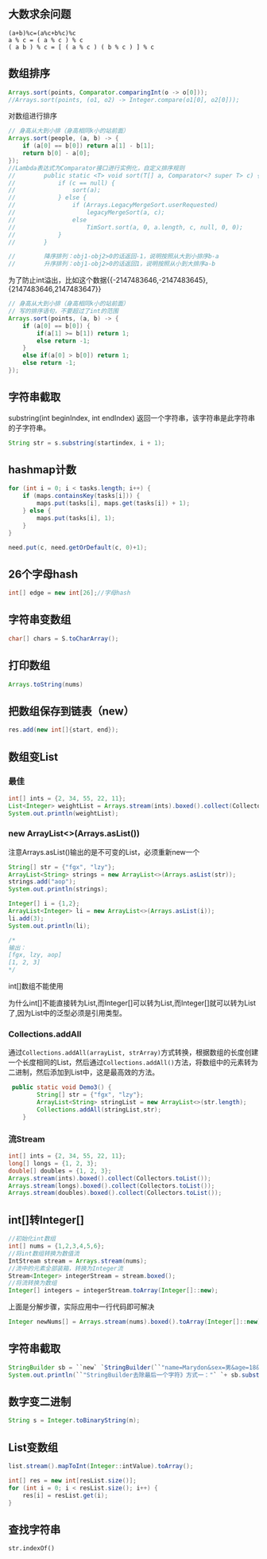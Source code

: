 ## 大数求余问题

```
(a+b)%c=(a%c+b%c)%c
a % c = ( a % c ) % c
( a b ) % c = [ ( a % c ) ( b % c ) ] % c
```



## 数组排序

```java
Arrays.sort(points, Comparator.comparingInt(o -> o[0]));
//Arrays.sort(points, (o1, o2) -> Integer.compare(o1[0], o2[0]));
```

对数组进行排序

```java
// 身高从大到小排（身高相同k小的站前面）
Arrays.sort(people, (a, b) -> {
    if (a[0] == b[0]) return a[1] - b[1];
    return b[0] - a[0];
});
//Lambda表达式为Comparator接口进行实例化，自定义排序规则
//        public static <T> void sort(T[] a, Comparator<? super T> c) {
//            if (c == null) {
//                sort(a);
//            } else {
//                if (Arrays.LegacyMergeSort.userRequested)
//                    legacyMergeSort(a, c);
//                else
//                    TimSort.sort(a, 0, a.length, c, null, 0, 0);
//            }
//        }

//        降序排列：obj1-obj2>0的话返回-1，说明按照从大到小排序b-a
//        升序排列：obj1-obj2>0的话返回1，说明按照从小到大排序a-b
```

为了防止int溢出，比如这个数据{{-2147483646,-2147483645},{2147483646,2147483647}}

```java
// 身高从大到小排（身高相同k小的站前面）
// 写的排序语句，不要超过了int的范围
Arrays.sort(points, (a, b) -> {
    if (a[0] == b[0]) {
        if(a[1] >= b[1]) return 1;
        else return -1;
    }
    else if(a[0] > b[0]) return 1;
    else return -1;
});
```



## 字符串截取

 substring(int beginIndex, int endIndex) 返回一个字符串，该字符串是此字符串的子字符串。  

```java
String str = s.substring(startindex, i + 1);
```



## hashmap计数

```java
for (int i = 0; i < tasks.length; i++) {
    if (maps.containsKey(tasks[i])) {
        maps.put(tasks[i], maps.get(tasks[i]) + 1);
    } else {
        maps.put(tasks[i], 1);
    }
}
```

```java
need.put(c, need.getOrDefault(c, 0)+1);
```

## 26个字母hash

```java
int[] edge = new int[26];//字母hash
```

## 字符串变数组

```java
char[] chars = S.toCharArray();
```

## 打印数组

```java
Arrays.toString(nums)
```

## 把数组保存到链表（new）

```java
res.add(new int[]{start, end});
```

## 数组变List

### 最佳

```java
int[] ints = {2, 34, 55, 22, 11};
List<Integer> weightList = Arrays.stream(ints).boxed().collect(Collectors.toList());
System.out.println(weightList);
```



### new ArrayList<>(Arrays.asList())

注意Arrays.asList()输出的是不可变的List，必须重新new一个

```java
String[] str = {"fgx", "lzy"};
ArrayList<String> strings = new ArrayList<>(Arrays.asList(str));
strings.add("aop");
System.out.println(strings);

Integer[] i = {1,2};
ArrayList<Integer> li = new ArrayList<>(Arrays.asList(i));
li.add(3);
System.out.println(li);

/*
输出：
[fgx, lzy, aop]
[1, 2, 3]
*/
```

int[]数组不能使用

为什么int[]不能直接转为List,而Integer[]可以转为List,而Integer[]就可以转为List了,因为List中的泛型必须是引用类型。



### Collections.addAll

 通过`Collections.addAll(arrayList, strArray)`方式转换，根据数组的长度创建一个长度相同的List，然后通过`Collections.addAll()`方法，将数组中的元素转为二进制，然后添加到List中，这是最高效的方法。

```java
 public static void Demo3() {
        String[] str = {"fgx", "lzy"};
        ArrayList<String> stringList = new ArrayList<>(str.length);
        Collections.addAll(stringList,str);
    }

```



### 流Stream

```java
int[] ints = {2, 34, 55, 22, 11};
long[] longs = {1, 2, 3};
double[] doubles = {1, 2, 3};
Arrays.stream(ints).boxed().collect(Collectors.toList());
Arrays.stream(longs).boxed().collect(Collectors.toList());
Arrays.stream(doubles).boxed().collect(Collectors.toList());

```





## int[]转Integer[]

```java
//初始化int数组
int[] nums = {1,2,3,4,5,6};
//将int数组转换为数值流
IntStream stream = Arrays.stream(nums);
//流中的元素全部装箱，转换为Integer流 
Stream<Integer> integerStream = stream.boxed();
//将流转换为数组
Integer[] integers = integerStream.toArray(Integer[]::new);
```

上面是分解步骤，实际应用中一行代码即可解决

```java
Integer newNums[] = Arrays.stream(nums).boxed().toArray(Integer[]::new);
```

## 字符串截取

```java
StringBuilder sb = ``new` `StringBuilder(``"name=Marydon&sex=男&age=18&"``);
System.out.println(``"StringBuilder去除最后一个字符》方式一："` `+ sb.substring(0,sb.length() - 1));
```

## 数字变二进制

```java
String s = Integer.toBinaryString(n);
```

## List变数组

```java
list.stream().mapToInt(Integer::intValue).toArray();
```

```java
int[] res = new int[resList.size()];
for (int i = 0; i < resList.size(); i++) {
    res[i] = resList.get(i);
}
```

## 查找字符串

```
str.indexOf()
```

